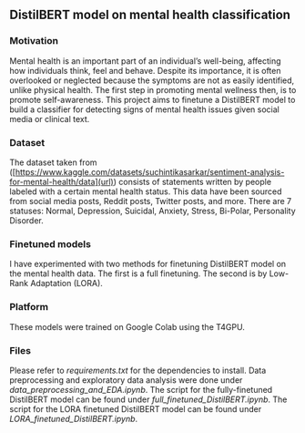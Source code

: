 ## DistilBERT model on mental health classification

### Motivation
Mental health is an important part of an individual’s well-being, affecting how individuals think, feel and behave. Despite its importance, it is often overlooked or neglected because the symptoms are not as easily identified, unlike physical health. The first step in promoting mental wellness then, is to promote self-awareness. This project aims to finetune a DistilBERT model to build a classifier for detecting signs of mental health issues given social media or clinical text.

### Dataset
The dataset taken from ([https://www.kaggle.com/datasets/suchintikasarkar/sentiment-analysis-for-mental-health/data](url)) consists of statements written by people labeled with a certain mental health status. This data have been sourced from social media posts, Reddit posts, Twitter posts, and more. There are 7 statuses: Normal, Depression, Suicidal, Anxiety, Stress, Bi-Polar, Personality Disorder. 

### Finetuned models
I have experimented with two methods for finetuning DistilBERT model on the mental health data. The first is a full finetuning. The second is by Low-Rank Adaptation (LORA).

### Platform
These models were trained on Google Colab using the T4GPU.

### Files
Please refer to _requirements.txt_ for the dependencies to install.
Data preprocessing and exploratory data analysis were done under _data_preprocessing_and_EDA.ipynb_. The script for the fully-finetuned DistilBERT model can be found under _full_finetuned_DistilBERT.ipynb_. The script for the LORA finetuned DistilBERT model can be found under _LORA_finetuned_DistilBERT.ipynb_.
